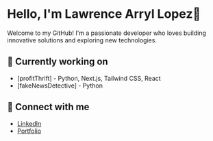 # Hello, I'm Lawrence Arryl Lopez👋

Welcome to my GitHub! I'm a passionate developer who loves building innovative solutions and exploring new technologies.

## 🔭 Currently working on
- [profitThrift] - Python, Next.js, Tailwind CSS, React
- [fakeNewsDetective] - Python


## 👯 Connect with me
- [LinkedIn](https://www.linkedin.com/in/lawrence-lopez-917908349/)
- [Portfolio](https://arryllopez.github.io/portfolio-lawrenceLopez/)


